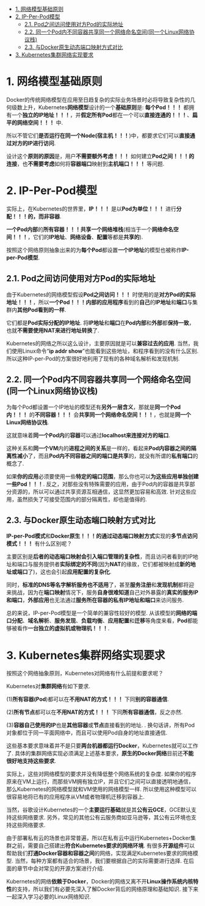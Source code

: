 
<!-- @import "[TOC]" {cmd="toc" depthFrom=1 depthTo=6 orderedList=false} -->

<!-- code_chunk_output -->

- [1. 网络模型基础原则](#1-网络模型基础原则)
- [2. IP-Per-Pod模型](#2-ip-per-pod模型)
  - [2.1. Pod之间访问使用对方Pod的实际地址](#21-pod之间访问使用对方pod的实际地址)
  - [2.2. 同一个Pod内不同容器共享同一个网络命名空间(同一个Linux网络协议栈)](#22-同一个pod内不同容器共享同一个网络命名空间同一个linux网络协议栈)
  - [2.3. 与Docker原生动态端口映射方式对比](#23-与docker原生动态端口映射方式对比)
- [3. Kubernetes集群网络实现要求](#3-kubernetes集群网络实现要求)

<!-- /code_chunk_output -->

# 1. 网络模型基础原则

Docker的传统网络模型在应用至日趋复杂的实际业务场景时必将导致复杂性的几何级数上升，Kubernetes**网络模型**设计的一个**基础原则**是: **每个Pod！！！** 都拥有一个**独立的IP地址！！！**，并**假定所有Pod**都在一个可以**直接连通的！！！**、**扁平的网络空间！！！** 中. 

所以不管它们**是否运行在同一个Node(宿主机！！！**)中，都要求它们可以**直接通过对方的IP进行访问**. 

设计这个**原则的原因**是，用户**不需要额外考虑！！！** 如何建立**Pod之间！！！的连接**，也**不需要考虑**如何将**容器端口**映射到**主机端口！！！** 等问题. 

# 2. IP-Per-Pod模型

实际上，在Kubernetes的世界里，**IP！！！** 是以**Pod为单位！！！** 进行**分配！！！**的，而**非容器**. 

**一个Pod内部**的**所有容器！！！共享一个网络堆栈**(相当于一个**网络命名空间！！！**，它们的**IP地址**、**网络设备**、**配置**等都是**共享的**). 

按照这个网络原则抽象出来的为**每个Pod**都设置**一个IP地址**的模型也被称作**IP\-per\-Pod模型**. 

## 2.1. Pod之间访问使用对方Pod的实际地址

由于Kubernetes的网络模型假设**Pod之间访问！！！** 时使用的是**对方Pod的实际地址！！！**，所以**一个Pod！！！内部的应用程序**看到的**自己**的**IP地址**和**端口**与集群内**其他Pod看到的一样**. 

它们都是**Pod实际分配的IP地址**. 将**IP地址**和**端口**在**Pod内部**和**外部**都**保持一致**，也就**不需要使用NAT来进行地址转换**了. 

Kubernetes的网络之所以这么设计，主要原因就是可以**兼容过去的应用**. 当然，我们使用Linux命令“**ip addr show**”也能看到这些地址，和程序看到的没有什么区别. 所以这种IP\-per\-Pod的方案很好地利用了现有的各种域名解析和发现机制. 

## 2.2. 同一个Pod内不同容器共享同一个网络命名空间(同一个Linux网络协议栈)

为每个Pod都设置一个IP地址的模型还有**另外一层含义**，那就是**同一个Pod内！！！** 的**不同容器！！！** 会**共享同一个网络命名空间！！！**，也就是**同一个Linux网络协议栈**. 

这就意味着**同一个Pod内**的**容器**可以通过**localhost来连接对方的端口**. 

这种关系和**同一个VM**内的**进程之间的关系**是一样的，看起来**Pod内容器之间的隔离性减小**了，而且**Pod内不同容器之间的端口是共享**的，就没有所谓的**私有端口**的概念了. 

如果**你的应用**必须要使用一些**特定的端口范围**，那么你也可以**为这些应用单独创建一些Pod！！！**. 反之，对那些没有特殊需要的应用，由于Pod内的容器是共享部分资源的，所以可以通过共享资源互相通信，这显然更加容易和高效. 针对这些应用，虽然损失了可接受范围内的部分隔离性，却也是值得的. 

## 2.3. 与Docker原生动态端口映射方式对比

**IP\-per\-Pod模式**和**Docker原生！！！的通过动态端口映射方式**实现的**多节点访问模式！！！** 有什么区别呢？

主要区别是**后者的动态端口映射会引入端口管理的复杂性**，而且访问者看到的IP地址和端口与服务提供者**实际绑定的不同**(因为**NAT**的缘故，它们都被映射成**新的地址或端口**了)，这也会引起**应用配置的复杂化**. 

同时，**标准的DNS等名字解析服务也不适用**了，甚至**服务注册**和**发现机制**都将迎来挑战，因为在**端口映射**情况下，服务**自身很难知道**自己对外暴露的**真实的服务IP和端口**，**外部应用**也无法通过**服务所在容器的私有IP地址和端口**来访问服务. 

总的来说，IP\-per\-Pod模型是一个简单的兼容性较好的模型. 从该模型的**网络的端口分配**、**域名解析**、**服务发现**、**负载均衡**、**应用配置**和**迁移**等角度来看，**Pod**都能够被看作**一台独立的虚拟机或物理机！！！**. 

# 3. Kubernetes集群网络实现要求

按照这个网络抽象原则，Kubernetes对网络有什么前提和要求呢？

Kubernetes对**集群网络**有如下要求. 

(1)**所有容器(Pod**)都可以在**不用NAT的方式！！！** 下同**别的容器通信**. 

(2)**所有节点**都可以在**不用NAT的方式！！！** 下同**所有容器通信**，反之亦然. 

(3)**容器自己使用的IP**也是**其他容器**或**节点**直接看到的地址. . 换句话讲，所有Pod对象都位于同一平面网络中，而且可以使用Pod自身的地址直接通信. 

这些基本要求意味着并不是只要**两台机器都运行Docker**，Kubernetes就可以工作了. 具体的集群网络实现必须满足上述基本要求，**原生的Docker网络**目前还**不能很好地支持这些要求**. 

实际上，这些对网络模型的要求并没有降低整个网络系统的复杂度. 如果你的程序原来在VM上运行，而那些VM拥有独立IP，并且它们之间可以直接透明地通信，那么Kubernetes的网络模型就和VM使用的网络模型一样. 所以使用这种模型可以很容易地将已有的应用程序从VM或者物理机迁移到容器上. 

当然，谷歌设计Kubernetes的一个**主要运行基础**就是其**公有云GCE**，GCE默认支持这些网络要求. 另外，常见的其他公有云服务商如亚马逊等，其公有云环境也支持这些网络要求. 

由于部署私有云的场景也非常普遍，所以在私有云中运行Kubernetes+Docker集群之前，需要自己搭建出**符合Kubernetes要求的网络环境**. 有很多**开源组件**可以帮助我们**打通Docker容器和容器之间**的网络，实现满足Kubernetes要求的网络模型. 当然，每种方案都有适合的场景，我们要根据自己的实际需要进行选择. 在后面的章节中会对常见的开源方案进行介绍. 

Kubernetes的网络**依赖于Docker**，Docker的网络又离不开**Linux操作系统内核特性**的支持，所以我们有必要先深入了解Docker背后的网络原理和基础知识. 接下来一起深入学习必要的Linux网络知识. 
